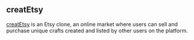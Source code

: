 <h2>creatEtsy</h2>

[creatEtsy](https://createtsy.herokuapp.com/#/) is an Etsy clone, an online market where users can sell and purchase unique crafts created and listed by other users on the platform.

